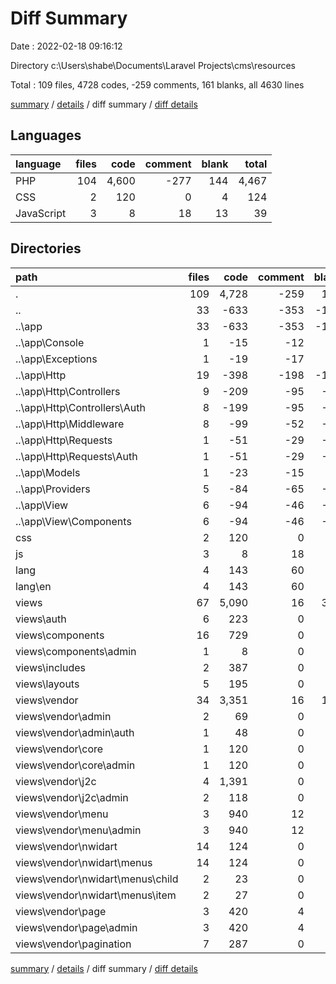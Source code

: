 # Diff Summary

Date : 2022-02-18 09:16:12

Directory c:\Users\shabe\Documents\Laravel Projects\cms\resources

Total : 109 files,  4728 codes, -259 comments, 161 blanks, all 4630 lines

[summary](results.md) / [details](details.md) / diff summary / [diff details](diff-details.md)

## Languages
| language | files | code | comment | blank | total |
| :--- | ---: | ---: | ---: | ---: | ---: |
| PHP | 104 | 4,600 | -277 | 144 | 4,467 |
| CSS | 2 | 120 | 0 | 4 | 124 |
| JavaScript | 3 | 8 | 18 | 13 | 39 |

## Directories
| path | files | code | comment | blank | total |
| :--- | ---: | ---: | ---: | ---: | ---: |
| . | 109 | 4,728 | -259 | 161 | 4,630 |
| .. | 33 | -633 | -353 | -194 | -1,180 |
| ..\app | 33 | -633 | -353 | -194 | -1,180 |
| ..\app\Console | 1 | -15 | -12 | -6 | -33 |
| ..\app\Exceptions | 1 | -19 | -17 | -6 | -42 |
| ..\app\Http | 19 | -398 | -198 | -118 | -714 |
| ..\app\Http\Controllers | 9 | -209 | -95 | -62 | -366 |
| ..\app\Http\Controllers\Auth | 8 | -199 | -95 | -58 | -352 |
| ..\app\Http\Middleware | 8 | -99 | -52 | -35 | -186 |
| ..\app\Http\Requests | 1 | -51 | -29 | -14 | -94 |
| ..\app\Http\Requests\Auth | 1 | -51 | -29 | -14 | -94 |
| ..\app\Models | 1 | -23 | -15 | -7 | -45 |
| ..\app\Providers | 5 | -84 | -65 | -30 | -179 |
| ..\app\View | 6 | -94 | -46 | -27 | -167 |
| ..\app\View\Components | 6 | -94 | -46 | -27 | -167 |
| css | 2 | 120 | 0 | 4 | 124 |
| js | 3 | 8 | 18 | 13 | 39 |
| lang | 4 | 143 | 60 | 24 | 227 |
| lang\en | 4 | 143 | 60 | 24 | 227 |
| views | 67 | 5,090 | 16 | 314 | 5,420 |
| views\auth | 6 | 223 | 0 | 57 | 280 |
| views\components | 16 | 729 | 0 | 30 | 759 |
| views\components\admin | 1 | 8 | 0 | 2 | 10 |
| views\includes | 2 | 387 | 0 | 63 | 450 |
| views\layouts | 5 | 195 | 0 | 33 | 228 |
| views\vendor | 34 | 3,351 | 16 | 125 | 3,492 |
| views\vendor\admin | 2 | 69 | 0 | 12 | 81 |
| views\vendor\admin\auth | 1 | 48 | 0 | 11 | 59 |
| views\vendor\core | 1 | 120 | 0 | 2 | 122 |
| views\vendor\core\admin | 1 | 120 | 0 | 2 | 122 |
| views\vendor\j2c | 4 | 1,391 | 0 | 24 | 1,415 |
| views\vendor\j2c\admin | 2 | 118 | 0 | 2 | 120 |
| views\vendor\menu | 3 | 940 | 12 | 29 | 981 |
| views\vendor\menu\admin | 3 | 940 | 12 | 29 | 981 |
| views\vendor\nwidart | 14 | 124 | 0 | 20 | 144 |
| views\vendor\nwidart\menus | 14 | 124 | 0 | 20 | 144 |
| views\vendor\nwidart\menus\child | 2 | 23 | 0 | 2 | 25 |
| views\vendor\nwidart\menus\item | 2 | 27 | 0 | 2 | 29 |
| views\vendor\page | 3 | 420 | 4 | 13 | 437 |
| views\vendor\page\admin | 3 | 420 | 4 | 13 | 437 |
| views\vendor\pagination | 7 | 287 | 0 | 25 | 312 |

[summary](results.md) / [details](details.md) / diff summary / [diff details](diff-details.md)